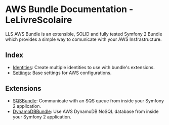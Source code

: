 # AWS Bundle Documentation - LeLivreScolaire

LLS AWS Bundle is an extensible, SOLID and fully tested Symfony 2 Bundle which provides
a simple way to comunicate with your AWS Insfrastructure.

## Index

* [Identities](./Identity/index.md): Create multiple identities to use with bundle's extensions.
* [Settings](./settings.md): Base settings for AWS configurations.

## Extensions

* [SQSBundle](https://github.com/lelivrescolaire/SQSBundle): Communicate with an SQS queue from inside your Symfony 2 application.
* [DynamoDBBundle](https://github.com/lelivrescolaire/DynamoDBBundle): Use AWS DynamoDB NoSQL database from inside your Symfony 2 application.